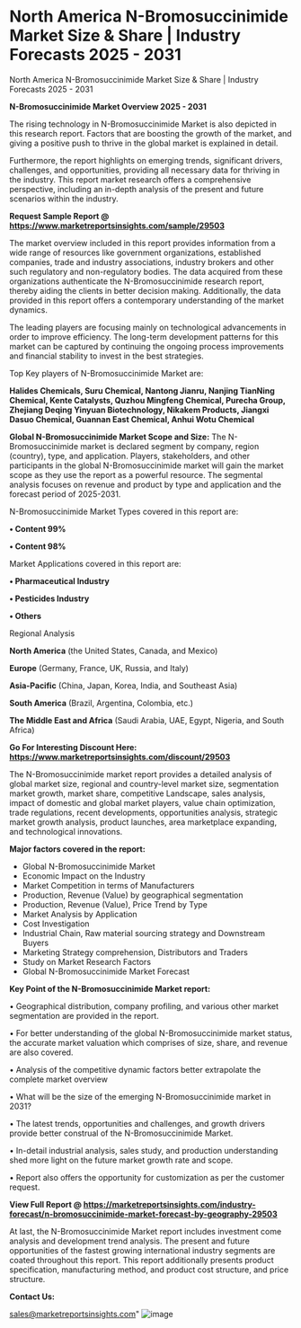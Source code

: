 # North America N-Bromosuccinimide Market Size & Share | Industry Forecasts 2025 - 2031
North America N-Bromosuccinimide Market Size & Share | Industry Forecasts 2025 - 2031

<Strong> N-Bromosuccinimide Market Overview 2025 - 2031</strong>

The rising technology in N-Bromosuccinimide Market is also depicted in this research report. Factors that are boosting the growth of the market, and giving a positive push to thrive in the global market is explained in detail.

Furthermore, the report highlights on emerging trends, significant drivers, challenges, and opportunities, providing all necessary data for thriving in the industry. This report market research offers a comprehensive perspective, including an in-depth analysis of the present and future scenarios within the industry.

<strong>Request Sample Report @ <a href=https://www.marketreportsinsights.com/sample/29503>https://www.marketreportsinsights.com/sample/29503</a></strong>

The market overview included in this report provides information from a wide range of resources like government organizations, established companies, trade and industry associations, industry brokers and other such regulatory and non-regulatory bodies. The data acquired from these organizations authenticate the N-Bromosuccinimide research report, thereby aiding the clients in better decision making. Additionally, the data provided in this report offers a contemporary understanding of the market dynamics.

The leading players are focusing mainly on technological advancements in order to improve efficiency. The long-term development patterns for this market can be captured by continuing the ongoing process improvements and financial stability to invest in the best strategies.

Top Key players of N-Bromosuccinimide Market are:

<strong>Halides Chemicals, Suru Chemical, Nantong Jianru, Nanjing TianNing Chemical, Kente Catalysts, Quzhou Mingfeng Chemical, Purecha Group, Zhejiang Deqing Yinyuan Biotechnology, Nikakem Products, Jiangxi Dasuo Chemical, Guannan East Chemical, Anhui Wotu Chemical</strong>

<strong><b>Global N-Bromosuccinimide Market Scope and Size:</b></strong>
The N-Bromosuccinimide market is declared segment by company, region (country), type, and application. Players, stakeholders, and other participants in the global N-Bromosuccinimide market will gain the market scope as they use the report as a powerful resource. The segmental analysis focuses on revenue and product by type and application and the forecast period of 2025-2031.

N-Bromosuccinimide Market Types covered in this report are:

<strong>• Content 99%

• Content 98%</strong>

Market Applications covered in this report are:

<strong>• Pharmaceutical Industry

• Pesticides Industry

• Others</strong> 

Regional Analysis

<strong>North America</strong> (the United States, Canada, and Mexico)

<strong>Europe</strong> (Germany, France, UK, Russia, and Italy)

<strong>Asia-Pacific</strong> (China, Japan, Korea, India, and Southeast Asia)

<strong>South America</strong> (Brazil, Argentina, Colombia, etc.)

<strong>The Middle East and Africa</strong> (Saudi Arabia, UAE, Egypt, Nigeria, and South Africa)

<strong>Go For Interesting Discount Here: <a href=https://www.marketreportsinsights.com/discount/29503>https://www.marketreportsinsights.com/discount/29503</a></strong>

The N-Bromosuccinimide market report provides a detailed analysis of global market size, regional and country-level market size, segmentation market growth, market share, competitive Landscape, sales analysis, impact of domestic and global market players, value chain optimization, trade regulations, recent developments, opportunities analysis, strategic market growth analysis, product launches, area marketplace expanding, and technological innovations.

<strong><b>Major factors covered in the report:</b></strong>
<ul>
  <li>Global N-Bromosuccinimide Market </li>
  <li>Economic Impact on the Industry</li>
  <li>Market Competition in terms of Manufacturers</li>
  <li>Production, Revenue (Value) by geographical segmentation</li>
  <li>Production, Revenue (Value), Price Trend by Type</li>
  <li>Market Analysis by Application</li>
  <li>Cost Investigation</li>
  <li>Industrial Chain, Raw material sourcing strategy and Downstream Buyers</li>
  <li>Marketing Strategy comprehension, Distributors and Traders</li>
  <li>Study on Market Research Factors</li>
  <li>Global N-Bromosuccinimide Market Forecast</li>
</ul>

<strong><b>Key Point of the N-Bromosuccinimide Market report:</b></strong>

• Geographical distribution, company profiling, and various other market segmentation are provided in the report.

• For better understanding of the global N-Bromosuccinimide market status, the accurate market valuation which comprises of size, share, and revenue are also covered.

• Analysis of the competitive dynamic factors better extrapolate the complete market overview

• What will be the size of the emerging N-Bromosuccinimide market in 2031?

• The latest trends, opportunities and challenges, and growth drivers provide better construal of the N-Bromosuccinimide Market.

• In-detail industrial analysis, sales study, and production understanding shed more light on the future market growth rate and scope.

• Report also offers the opportunity for customization as per the customer request.

<strong><b>View Full Report @ <a href=https://marketreportsinsights.com/industry-forecast/n-bromosuccinimide-market-forecast-by-geography-29503>https://marketreportsinsights.com/industry-forecast/n-bromosuccinimide-market-forecast-by-geography-29503</a></b></strong>


At last, the N-Bromosuccinimide Market report includes investment come analysis and development trend analysis. The present and future opportunities of the fastest growing international industry segments are coated throughout this report. This report additionally presents product specification, manufacturing method, and product cost structure, and price structure.

<strong>Contact Us:</strong>

sales@marketreportsinsights.com"
![image](https://github.com/user-attachments/assets/6603d56c-d9db-4994-88f1-670c48250de6)
